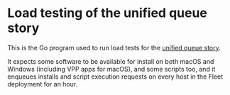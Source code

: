 # Load testing of the unified queue story

This is the Go program used to run load tests for the [unified queue story](https://github.com/fleetdm/fleet/issues/22866).

It expects some software to be available for install on both macOS and Windows (including VPP apps for macOS), and some scripts too, and it enqueues installs and script execution requests on every host in the Fleet deployment for an hour.
